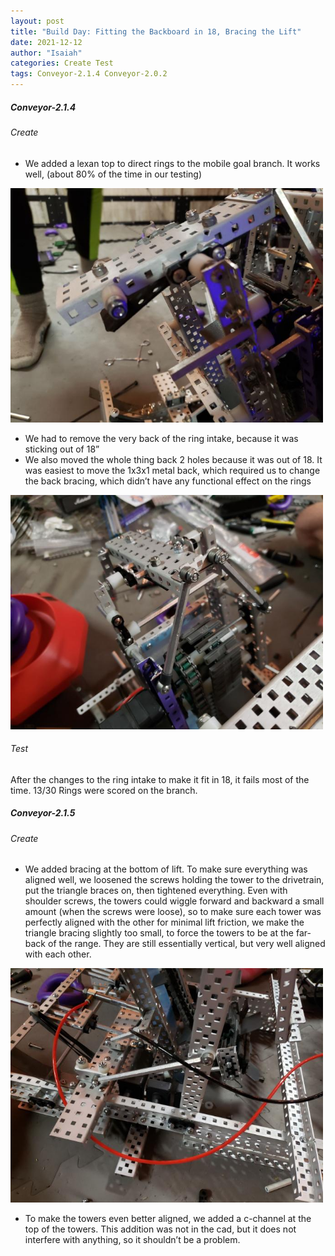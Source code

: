 ```yaml
---
layout: post
title: "Build Day: Fitting the Backboard in 18, Bracing the Lift"
date: 2021-12-12
author: "Isaiah"
categories: Create Test
tags: Conveyor-2.1.4 Conveyor-2.0.2
---
```


##### Conveyor-2.1.4

###### Create

- We added a lexan top to direct rings to the mobile goal branch. It works well, (about 80% of the time in our testing)

<img class="responsive-img" width="500" src="/assets/pics/building/robot-2/LexonTop.jpg">

- We had to remove the very back of the ring intake, because it was sticking out of 18”
- We also moved the whole thing back 2 holes because it was out of 18. It was easiest to move the 1x3x1 metal back, which required us to change the back bracing, which didn’t have any functional effect on the rings 


<img class="responsive-img" width="500" src="/assets/pics/building/robot-2/BackBracing.jpg">


###### Test 

After the changes to the ring intake to make it fit in 18, it fails most of the time. 13/30 Rings were scored on the branch.


##### Conveyor-2.1.5

###### Create

- We added bracing at the bottom of lift. To make sure everything was aligned well, we loosened the screws holding the tower to the drivetrain, put the triangle braces on, then tightened everything. Even with shoulder screws, the towers could wiggle forward and backward a small amount (when the screws were loose), so to make sure each tower was perfectly aligned with the other for minimal lift friction, we make the triangle bracing slightly too small, to force the towers to be at the far-back of the range. They are still essentially vertical, but very well aligned with each other.

<img class="responsive-img" width="500" src="/assets/pics/building/robot-2/LiftBrace.jpg">

- To make the towers even better aligned, we added a c-channel at the top of the towers. This addition was not in the cad, but it does not interfere with anything, so it shouldn’t be a problem.
